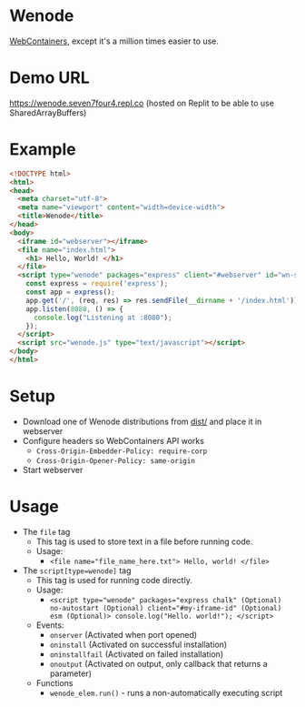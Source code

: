 # Wenode
[WebContainers](https://webcontainers.io), except it's a million times easier to use.

# Demo URL
https://wenode.seven7four4.repl.co (hosted on Replit to be able to use SharedArrayBuffers)
# Example
```html
<!DOCTYPE html>
<html>
<head>
  <meta charset="utf-8">
  <meta name="viewport" content="width=device-width">
  <title>Wenode</title>
</head>
<body>
  <iframe id="webserver"></iframe>
  <file name="index.html">
    <h1> Hello, World! </h1>
  </file>
  <script type="wenode" packages="express" client="#webserver" id="wn-sc">
    const express = require('express');
    const app = express();
    app.get('/', (req, res) => res.sendFile(__dirname + '/index.html'));
    app.listen(8080, () => {
      console.log("Listening at :8080");
    });
  </script>
  <script src="wenode.js" type="text/javascript"></script>
</body>
</html>
 ```
# Setup
- Download one of Wenode distributions from [dist/](./dist) and place it in webserver
- Configure headers so WebContainers API works
  - `Cross-Origin-Embedder-Policy: require-corp`
  - `Cross-Origin-Opener-Policy: same-origin`
- Start webserver

# Usage
- The `file` tag
  - This tag is used to store text in a file before running code.
  - Usage:
    - `<file name="file_name_here.txt"> Hello, world! </file>`
- The `script[type=wenode]` tag
  - This tag is used for running code directly.
  - Usage:
    - `<script type="wenode" packages="express chalk" (Optional) no-autostart (Optional) client="#my-iframe-id" (Optional) esm (Optional)> console.log("Hello. world!"); </script>`
  - Events:
    - `onserver` (Activated when port opened)
    - `oninstall` (Activated on successful installation)
    - `oninstallfail` (Activated on failed installation) 
    - `onoutput` (Activated on output, only callback that returns a parameter) 
  - Functions
    - `wenode_elem.run()` - runs a non-automatically executing script
